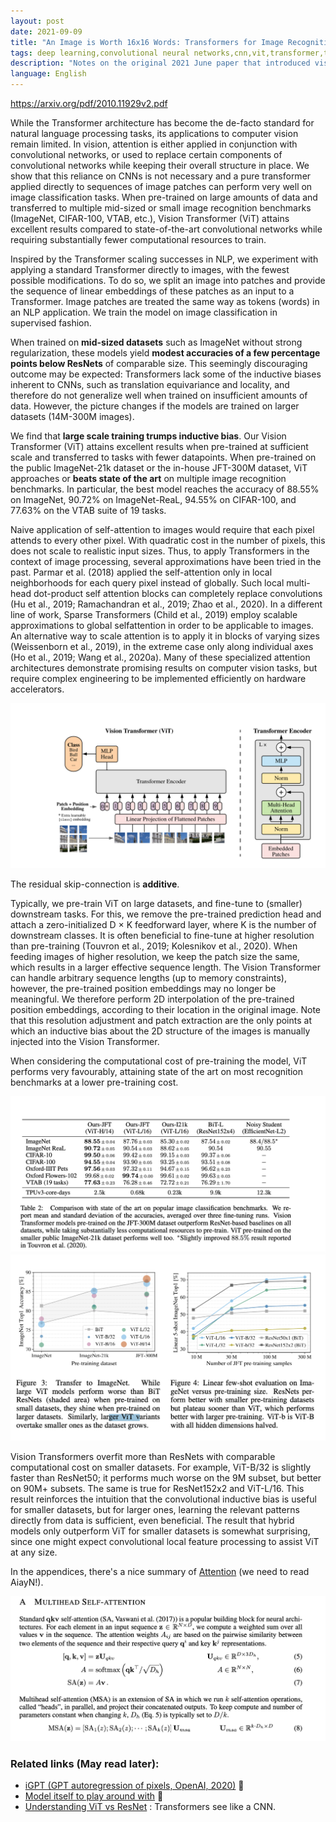 ```yaml
---
layout: post
date: 2021-09-09
title: "An Image is Worth 16x16 Words: Transformers for Image Recognition at Scale"
tags: deep learning,convolutional neural networks,cnn,vit,transformer,transformers,NLP,paper
description: "Notes on the original 2021 June paper that introduced visual transformers, also comparing them to ResNet CNN."
language: English
---
```


<https://arxiv.org/pdf/2010.11929v2.pdf>

While the Transformer architecture has become the de-facto standard for natural
language processing tasks, its applications to computer vision remain limited. In
vision, attention is either applied in conjunction with convolutional networks, or
used to replace certain components of convolutional networks while keeping their
overall structure in place. We show that this reliance on CNNs is not necessary
and a pure transformer applied directly to sequences of image patches can perform
very well on image classification tasks. When pre-trained on large amounts of
data and transferred to multiple mid-sized or small image recognition benchmarks
(ImageNet, CIFAR-100, VTAB, etc.), Vision Transformer (ViT) attains excellent
results compared to state-of-the-art convolutional networks while requiring substantially fewer computational resources to train.

Inspired by the Transformer scaling successes in NLP, we experiment with applying a standard
Transformer directly to images, with the fewest possible modifications. To do so, we split an image
into patches and provide the sequence of linear embeddings of these patches as an input to a Transformer. Image patches are treated the same way as tokens (words) in an NLP application. We train
the model on image classification in supervised fashion.

When trained on **mid-sized datasets** such as ImageNet without strong regularization, these models yield **modest accuracies of a few percentage points below ResNets** of comparable size. This
seemingly discouraging outcome may be expected: Transformers lack some of the inductive biases inherent to CNNs, such as translation equivariance and locality, and therefore do not generalize well
when trained on insufficient amounts of data.
However, the picture changes if the models are trained on larger datasets (14M-300M images). 

We find that **large scale training trumps inductive bias**. Our Vision Transformer (ViT) attains excellent
results when pre-trained at sufficient scale and transferred to tasks with fewer datapoints. When
pre-trained on the public ImageNet-21k dataset or the in-house JFT-300M dataset, ViT approaches
or **beats state of the art** on multiple image recognition benchmarks. In particular, the best model
reaches the accuracy of 88.55% on ImageNet, 90.72% on ImageNet-ReaL, 94.55% on CIFAR-100,
and 77.63% on the VTAB suite of 19 tasks.

Naive application of self-attention to images would require that each pixel attends to every other
pixel. With quadratic cost in the number of pixels, this does not scale to realistic input sizes. Thus,
to apply Transformers in the context of image processing, several approximations have been tried in
the past. Parmar et al. (2018) applied the self-attention only in local neighborhoods for each query
pixel instead of globally. Such local multi-head dot-product self attention blocks can completely
replace convolutions (Hu et al., 2019; Ramachandran et al., 2019; Zhao et al., 2020). In a different
line of work, Sparse Transformers (Child et al., 2019) employ scalable approximations to global selfattention in order to be applicable to images. An alternative way to scale attention is to apply it in
blocks of varying sizes (Weissenborn et al., 2019), in the extreme case only along individual axes (Ho
et al., 2019; Wang et al., 2020a). Many of these specialized attention architectures demonstrate
promising results on computer vision tasks, but require complex engineering to be implemented
efficiently on hardware accelerators.

![](image/vit-architecture.png)

The residual skip-connection is **additive**.

Typically, we pre-train ViT on large datasets, and fine-tune to (smaller) downstream tasks. For
this, we remove the pre-trained prediction head and attach a zero-initialized D × K feedforward
layer, where K is the number of downstream classes. It is often beneficial to fine-tune at higher
resolution than pre-training (Touvron et al., 2019; Kolesnikov et al., 2020). When feeding images
of higher resolution, we keep the patch size the same, which results in a larger effective sequence
length. The Vision Transformer can handle arbitrary sequence lengths (up to memory constraints),
however, the pre-trained position embeddings may no longer be meaningful. We therefore perform
2D interpolation of the pre-trained position embeddings, according to their location in the original
image. Note that this resolution adjustment and patch extraction are the only points at which an
inductive bias about the 2D structure of the images is manually injected into the Vision Transformer.

When considering the computational cost of pre-training the
model, ViT performs very favourably, attaining state of the art on most recognition benchmarks at
a lower pre-training cost.

![](image/vit-benchmarks.png)
![](image/vit-comparison-size.png)

 Vision Transformers overfit more than ResNets with
comparable computational cost on smaller datasets. For example, ViT-B/32 is slightly faster than
ResNet50; it performs much worse on the 9M subset, but better on 90M+ subsets. The same is true
for ResNet152x2 and ViT-L/16. This result reinforces the intuition that the convolutional inductive
bias is useful for smaller datasets, but for larger ones, learning the relevant patterns directly from
data is sufficient, even beneficial. The result that hybrid models only outperform ViT for smaller datasets is somewhat surprising,
since one might expect convolutional local feature processing to assist ViT at any size.

In the appendices, there's a nice summary of [Attention](/wiki-articles/machine-learning/deep-learning-NLP) (we need to read AiayN!).

![](image/vit-summary-attention.png)

### Related links (May read later):
- [iGPT (GPT autoregression of pixels, OpenAI, 2020)](https://openai.com/blog/image-gpt/) 🌱
- [Model itself to play around with](https://github.com/google-research/vision_transformer#installation) 🌱
- [Understanding ViT vs ResNet](/wiki-articles/machine-learning/transformers-see-like-cnn) : Transformers see like a CNN.
